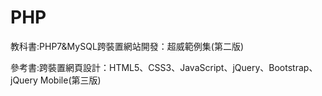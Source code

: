 # PHP

教科書:PHP7&MySQL跨裝置網站開發：超威範例集(第二版)

參考書:跨裝置網頁設計：HTML5、CSS3、JavaScript、jQuery、Bootstrap、jQuery Mobile(第三版)

```
```
